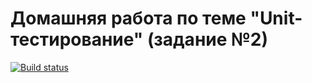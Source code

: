 # Домашняя работа по теме "Unit-тестирование" (задание №2)
[![Build status](https://ci.appveyor.com/api/projects/status/4f9bvouf6cgfn8v7?svg=true)](https://ci.appveyor.com/project/Votchitsev/ajs-homeworks-ci-task2)
